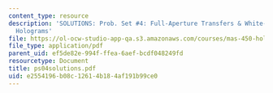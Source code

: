 ```yaml
---
content_type: resource
description: 'SOLUTIONS: Prob. Set #4: Full-Aperture Transfers & White-Light Transmission
  Holograms'
file: https://ol-ocw-studio-app-qa.s3.amazonaws.com/courses/mas-450-holographic-imaging-spring-2003/e2554196b08c12614b184af191b99ce0_ps04solutions.pdf
file_type: application/pdf
parent_uid: ef5de82e-994f-ffea-6aef-bcdf048249fd
resourcetype: Document
title: ps04solutions.pdf
uid: e2554196-b08c-1261-4b18-4af191b99ce0
---
```

